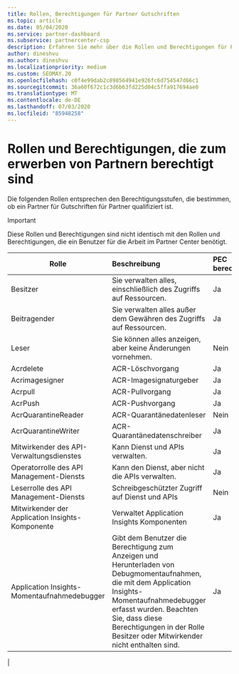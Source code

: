 ```yaml
---
title: Rollen, Berechtigungen für Partner Gutschriften
ms.topic: article
ms.date: 05/04/2020
ms.service: partner-dashboard
ms.subservice: partnercenter-csp
description: Erfahren Sie mehr über die Rollen und Berechtigungen für Partner, die in der Lage sind, vom Partner erworbene Guthaben (PEC) zu verdienen. Diese unterscheiden sich von den Rollen, die in Partner Center funktionieren.
author: dineshvu
ms.author: dineshvu
ms.localizationpriority: medium
ms.custom: SEOMAY.20
ms.openlocfilehash: c0f4e99dab2c898564941e926fc6d754547d66c1
ms.sourcegitcommit: 36a60f672c1c3d6b63fd225d04c5ffa917694ae0
ms.translationtype: MT
ms.contentlocale: de-DE
ms.lasthandoff: 07/03/2020
ms.locfileid: "85948258"
---
```

# <a name="roles-and-permissions-eligible-to-earn-partner-earned-credit"></a>Rollen und Berechtigungen, die zum erwerben von Partnern berechtigt sind

Die folgenden Rollen entsprechen den Berechtigungsstufen, die bestimmen, ob ein Partner für Gutschriften für Partner qualifiziert ist.

>[!Important]
>Diese Rollen und Berechtigungen sind nicht identisch mit den Rollen und Berechtigungen, die ein Benutzer für die Arbeit im Partner Center benötigt.

|**Rolle**   |**Beschreibung**   |**PEC berechtigt**   |
|-----------------|:------------------|:--------------|
|Besitzer  |Sie verwalten alles, einschließlich des Zugriffs auf Ressourcen.|Ja|
|Beitragender |Sie verwalten alles außer dem Gewähren des Zugriffs auf Ressourcen.|Ja|
|Leser|Sie können alles anzeigen, aber keine Änderungen vornehmen.|Nein|
|Acrdelete|ACR-Löschvorgang|Ja|
|Acrimagesigner|ACR-Imagesignaturgeber|Ja|
|Acrpull|ACR-Pullvorgang|Ja|
|AcrPush|ACR-Pushvorgang|Ja|
|AcrQuarantineReader|ACR-Quarantänedatenleser|Nein|
|AcrQuarantineWriter| ACR-Quarantänedatenschreiber|Ja|
|Mitwirkender des API-Verwaltungsdienstes|Kann Dienst und APIs verwalten.|Ja|
|Operatorrolle des API Management-Diensts|Kann den Dienst, aber nicht die APIs verwalten.|Ja|
|Leserrolle des API Management-Diensts|Schreibgeschützter Zugriff auf Dienst und APIs|Nein|
|Mitwirkender der Application Insights-Komponente|Verwaltet Application Insights Komponenten|Ja|
|Application Insights-Momentaufnahmedebugger|Gibt dem Benutzer die Berechtigung zum Anzeigen und Herunterladen von Debugmomentaufnahmen, die mit dem Application Insights-Momentaufnahmedebugger erfasst wurden. Beachten Sie, dass diese Berechtigungen in der Rolle Besitzer oder Mitwirkender nicht enthalten sind.|Ja|
|